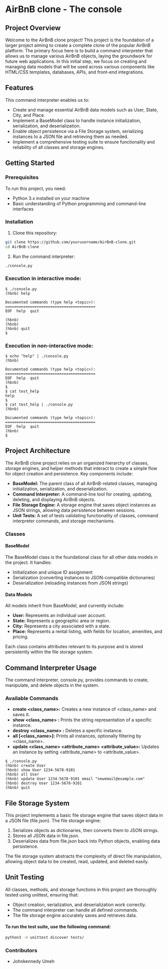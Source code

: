 AirBnB clone - The console
==========================

## Project Overview

Welcome to the AirBnB clone project! This project is the foundation of a larger project aiming to create a complete clone of the popular AirBnB platform. The primary focus here is to build a command interpreter that allows us to manage various AirBnB objects, laying the groundwork for future web applications. In this initial step, we focus on creating and managing data models that will be used across various components like HTML/CSS templates, databases, APIs, and front-end integrations.


## Features

This command interpreter enables us to:

* Create and manage essential AirBnB data models such as User, State, City, and Place.
* Implement a BaseModel class to handle instance initialization, serialization, and deserialization.
* Enable object persistence via a File Storage system, serializing instances to a JSON file and retrieving them as needed.
* Implement a comprehensive testing suite to ensure functionality and reliability of all classes and storage engines.


## Getting Started

### Prerequisites

To run this project, you need:

* Python 3.x installed on your machine
* Basic understanding of Python programming and command-line interfaces

### Installation

1. Clone this repository:

```bash
git clone https://github.com/yourusername/AirBnB-clone.git
cd AirBnB-clone
```

2. Run the command interpreter:

```bash
./console.py
```

### Execution in interactive mode:

```shell
$ ./console.py
(hbnb) help

Documented commands (type help <topic>):
========================================
EOF  help  quit

(hbnb) 
(hbnb) 
(hbnb) quit
$
```

### Execution in non-interactive mode:

```shell
$ echo "help" | ./console.py
(hbnb)

Documented commands (type help <topic>):
========================================
EOF  help  quit
(hbnb) 
$
$ cat test_help
help
$
$ cat test_help | ./console.py
(hbnb)

Documented commands (type help <topic>):
========================================
EOF  help  quit
(hbnb) 
$
```

## Project Architecture

The AirBnB clone project relies on an organized hierarchy of classes, storage engines, and helper methods that interact to create a simple flow for object creation and persistence. Key components include:

- **BaseModel:** The parent class of all AirBnB-related classes, managing initialization, serialization, and deserialization.
- **Command Interpreter:** A command-line tool for creating, updating, deleting, and displaying AirBnB objects.
- **File Storage Engine:** A storage engine that saves object instances as JSON strings, allowing data persistence between sessions.
- **Unit Tests:** A set of tests validating functionality of classes, command interpreter commands, and storage mechanisms.

### Classes

#### BaseModel
The BaseModel class is the foundational class for all other data models in the project. It handles:

* Initialization and unique ID assignment
* Serialization (converting instances to JSON-compatible dictionaries)
* Deserialization (reloading instances from JSON strings)

#### Data Models
All models inherit from BaseModel, and currently include:

- **User:** Represents an individual user account.
- **State:** Represents a geographic area or region.
- **City:** Represents a city associated with a state.
- **Place:** Represents a rental listing, with fields for location, amenities, and pricing.

Each class contains attributes relevant to its purpose and is stored persistently within the file storage system.


## Command Interpreter Usage

The command interpreter, console.py, provides commands to create, manipulate, and delete objects in the system.

### Available Commands

- **create <class_name>:** Creates a new instance of <class_name> and saves it.
- **show <class_name> <id>:** Prints the string representation of a specific instance.
- **destroy <class_name> <id>:** Deletes a specific instance.
- **all [<class_name>]:** Prints all instances, optionally filtering by <class_name>.
- **update <class_name> <id> <attribute_name> <attribute_value>:** Updates an instance by setting <attribute_name> to <attribute_value>.


```shell
$ ./console.py
(hbnb) create User
(hbnb) show User 1234-5678-9101
(hbnb) all User
(hbnb) update User 1234-5678-9101 email "newemail@example.com"
(hbnb) destroy User 1234-5678-9101
(hbnb) quit
```

## File Storage System

This project implements a basic file storage engine that saves object data in a JSON file (file.json). The file storage engine:

1. Serializes objects as dictionaries, then converts them to JSON strings.
2. Stores all JSON data in file.json.
3. Deserializes data from file.json back into Python objects, enabling data persistence.

The file storage system abstracts the complexity of direct file manipulation, allowing object data to be created, read, updated, and deleted easily.

## Unit Testing

All classes, methods, and storage functions in this project are thoroughly tested using unittest, ensuring that:

* Object creation, serialization, and deserialization work correctly.
* The command interpreter can handle all defined commands.
* The file storage engine accurately saves and retrieves data.

#### To run the test suite, use the following command:

```bash
python3 -m unittest discover tests/
```


### Contributors

* Johnkennedy Umeh
